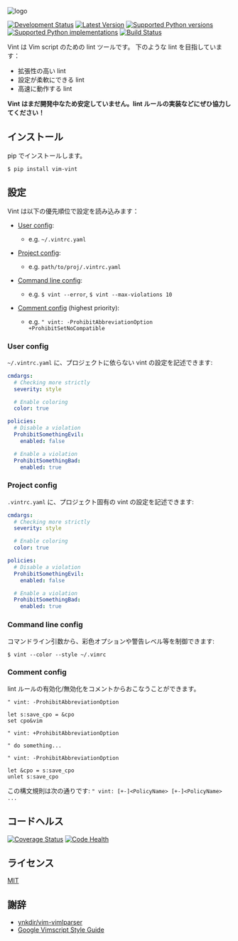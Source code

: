 ![logo](https://raw.githubusercontent.com/Kuniwak/vint/logo/logo.svg)

[![Development Status](https://pypip.in/status/vim-vint/badge.svg)](https://pypi.python.org/pypi/vim-vint/)
[![Latest Version](https://pypip.in/version/vim-vint/badge.svg)](https://pypi.python.org/pypi/vim-vint/)
[![Supported Python versions](https://pypip.in/py_versions/vim-vint/badge.svg)](https://pypi.python.org/pypi/vim-vint/)
[![Supported Python implementations](https://pypip.in/implementation/vim-vint/badge.svg)](https://pypi.python.org/pypi/vim-vint/)
[![Build Status](https://travis-ci.org/Kuniwak/vint.svg?branch=master)](https://travis-ci.org/Kuniwak/vint)

Vint は Vim script のための lint ツールです。
下のような lint を目指しています：

- 拡張性の高い lint
- 設定が柔軟にできる lint
- 高速に動作する lint

**Vint はまだ開発中なため安定していません。lint ルールの実装などにぜひ協力してください！**


インストール
------------

pip でインストールします。

	$ pip install vim-vint


設定
----

Vint は以下の優先順位で設定を読み込みます：

- [User config](#user-config):
  - e.g. `~/.vintrc.yaml`

- [Project config](#project-config):
  - e.g. `path/to/proj/.vintrc.yaml`

- [Command line config](#command-line-config):
  - e.g. `$ vint --error`, `$ vint --max-violations 10`

- [Comment config](#comment-config) (highest priority):
  - e.g. `" vint: -ProhibitAbbreviationOption +ProhibitSetNoCompatible`


### User config

`~/.vintrc.yaml` に、プロジェクトに依らない vint の設定を記述できます:

```yaml
cmdargs:
  # Checking more strictly
  severity: style

  # Enable coloring
  color: true

policies:
  # Disable a violation
  ProhibitSomethingEvil:
    enabled: false

  # Enable a violation
  ProhibitSomethingBad:
    enabled: true
```


### Project config

`.vintrc.yaml` に、プロジェクト固有の vint の設定を記述できます:

```yaml
cmdargs:
  # Checking more strictly
  severity: style

  # Enable coloring
  color: true

policies:
  # Disable a violation
  ProhibitSomethingEvil:
    enabled: false

  # Enable a violation
  ProhibitSomethingBad:
    enabled: true
```


### Command line config

コマンドライン引数から、彩色オプションや警告レベル等を制御できます:

	$ vint --color --style ~/.vimrc


### Comment config

lint ルールの有効化/無効化をコメントからおこなうことができます。


```viml
" vint: -ProhibitAbbreviationOption

let s:save_cpo = &cpo
set cpo&vim

" vint: +ProhibitAbbreviationOption

" do something...

" vint: -ProhibitAbbreviationOption

let &cpo = s:save_cpo
unlet s:save_cpo
```

この構文規則は次の通りです: `" vint: [+-]<PolicyName> [+-]<PolicyName> ...`


コードヘルス
------------

[![Coverage Status](https://img.shields.io/coveralls/Kuniwak/vint.svg)](https://coveralls.io/r/Kuniwak/vint)
[![Code Health](https://landscape.io/github/Kuniwak/vint/master/landscape.png)](https://landscape.io/github/Kuniwak/vint/master)


ライセンス
----------

[MIT](http://orgachem.mit-license.org/)


謝辞
----

* [ynkdir/vim-vimlparser](https://github.com/ynkdir/vim-vimlparser)
* [Google Vimscript Style Guide](http://google-styleguide.googlecode.com/svn/trunk/vimscriptguide.xml?showone=Catching_Exceptions#Catching_Exceptions)
